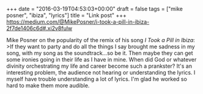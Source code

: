 +++
date = "2016-03-19T04:53:03+00:00"
draft = false
tags = ["mike posner", "ibiza", "lyrics"]
title = "Link post"
+++
https://medium.com/@MikePosner/i-took-a-pill-in-ibiza-2f7de1406c6d#.xi2v8fulw

Mike Posner on the popularity of the remix of his song *I Took a Pill in Ibiza*: >If they want to party and do all the things I say brought me sadness in my song, with my song as the soundtrack…so be it. Then maybe they can get some ironies going in their life as I have in mine. When did God or whatever divinity orchestrating my life and career become such a prankster? It's an interesting problem, the audience not hearing or understanding the lyrics. I myself have trouble understanding a lot of lyrics. I'm glad he worked so hard to make them more audible.
